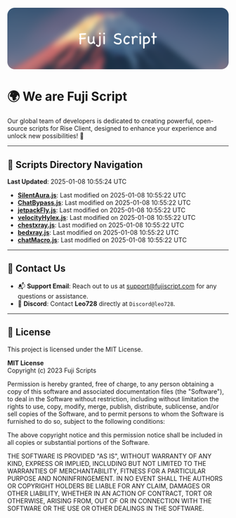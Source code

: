 ![Banner](.github/b.webp)

# 🌍 **We are Fuji Script**

Our global team of developers is dedicated to creating powerful, open-source scripts for Rise Client, designed to enhance your experience and unlock new possibilities! 🌟

---
<!-- SCRIPTS_NAVIGATION_START -->
## 📂 **Scripts Directory Navigation**

**Last Updated**: 2025-01-08 10:55:24 UTC

- **[SilentAura.js](scripts/SilentAura.js)**: Last modified on 2025-01-08 10:55:22 UTC
- **[ChatBypass.js](scripts/ChatBypass.js)**: Last modified on 2025-01-08 10:55:22 UTC
- **[jetpackFly.js](scripts/jetpackFly.js)**: Last modified on 2025-01-08 10:55:22 UTC
- **[velocityHylex.js](scripts/velocityHylex.js)**: Last modified on 2025-01-08 10:55:22 UTC
- **[chestxray.js](scripts/chestxray.js)**: Last modified on 2025-01-08 10:55:22 UTC
- **[bedxray.js](scripts/bedxray.js)**: Last modified on 2025-01-08 10:55:22 UTC
- **[chatMacro.js](scripts/chatMacro.js)**: Last modified on 2025-01-08 10:55:22 UTC

<!-- SCRIPTS_NAVIGATION_END -->

---

## 💬 **Contact Us**  
- 📬 **Support Email**: Reach out to us at [support@fujiscript.com](mailto:support@fujiscript.com) for any questions or assistance.  
- 💬 **Discord**: Contact **Leo728** directly at `Discord@leo728`.

---

## 📜 **License**

This project is licensed under the MIT License.  

**MIT License**  
Copyright (c) 2023 Fuji Scripts  

Permission is hereby granted, free of charge, to any person obtaining a copy of this software and associated documentation files (the "Software"), to deal in the Software without restriction, including without limitation the rights to use, copy, modify, merge, publish, distribute, sublicense, and/or sell copies of the Software, and to permit persons to whom the Software is furnished to do so, subject to the following conditions:  

The above copyright notice and this permission notice shall be included in all copies or substantial portions of the Software.  

THE SOFTWARE IS PROVIDED "AS IS", WITHOUT WARRANTY OF ANY KIND, EXPRESS OR IMPLIED, INCLUDING BUT NOT LIMITED TO THE WARRANTIES OF MERCHANTABILITY, FITNESS FOR A PARTICULAR PURPOSE AND NONINFRINGEMENT. IN NO EVENT SHALL THE AUTHORS OR COPYRIGHT HOLDERS BE LIABLE FOR ANY CLAIM, DAMAGES OR OTHER LIABILITY, WHETHER IN AN ACTION OF CONTRACT, TORT OR OTHERWISE, ARISING FROM, OUT OF OR IN CONNECTION WITH THE SOFTWARE OR THE USE OR OTHER DEALINGS IN THE SOFTWARE.  
